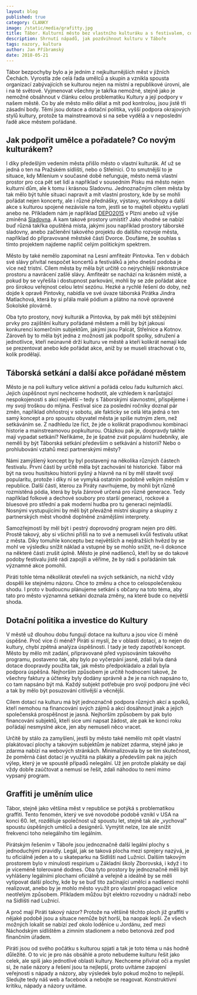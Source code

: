 ```yaml
---
layout: blog
published: true
category: CLANKY
image: /static/media/grafitty.jpg
title: Tábor. Kulturní město bez vlastního kulturáku a s festivalem, co stojí na místě
description: Shrnutí nápadů, jak pozdvihnout kulturu v Táboře
tags: nazory, kultura
author: Jan Příbramský
date: 2018-05-21
---
```


Tábor bezpochyby bylo a je jedním z nejkulturnějších měst v jižních Čechách.
Vyrostla zde celá řada umělců a skupin a vznikla spousta organizací zabývajících se kulturou nejen na místní a republikové úrovni, ale i na té světové.
Vyjmenovat všechny je takřka nemožné, stejně jako je nemožné obsáhnout v článku celou problematiku Kultury a její podpory v našem městě.
Co by ale město mělo dělat a mít pod kontrolou, jsou jistě tři zásadní body.
Těmi jsou dotace a dotační politika, vyšší podpora okrajových stylů kultury, protože ta mainstreamová si na sebe vydělá a v neposlední řadě akce městem pořádané.

## Jak podpořit umělce a pořadatele? Co novým kulturákem?

I díky předešlým vedením města přišlo město o vlastní kulturák.
Ať už se jedná o ten na Pražském sídlišti, nebo o Střelnici.
O to smutnější to je situace, kdy Milenium v současné době nefunguje, město nemá vlastní prostor pro cca pět set lidí a například v sousedním Písku má město nejen kulturní dům, ale k tomu i krásnou Sladovnu.
Jednoznačným cílem města by tak mělo být tuhle situaci napravit a mít vlastní prostory, kde by se mohli pořádat nejen koncerty, ale i různé přednášky, výstavy, workshopy a další akce s kulturou spojené nezávisle na tom, jestli se to majiteli objektu vyplatí anebo ne.
Příkladem nám je například [DEPO2015](https://www.depo2015.cz/) v Plzni anebo už výše zmíněná [Sladovna](http://www.sladovna.cz/).
A kam takové prostory umístit?
Jako vhodné se nabízí buď různá takřka opuštěná místa, jakými jsou například prostory táborské sladovny, anebo začlenění takového projektu do dalšího rozvoje města, například do připravované městské části Dvorce.
Doufáme, že souhlas s tímto projektem najdeme napříč celým politickým spektrem.

Město by také nemělo zapomínat na Lesní amfiteátr Pintovka.
Ten v dobách své slávy přivítal nespočet koncertů a festiválků a jeho dnešní podoba je více než tristní.
Cílem města by měla být určitě co nejrychlejší rekonstrukce prostoru a navrácení zašlé slávy.
Amfiteátr se nachází na krásném místě, a pokud by se vyřešila i dostupnost parkování, mohli by se zde pořádat akce pro širokou veřejnost celou letní sezónu.
Hezké a rychlé řešení do doby, než dojde k opravě Pintovky, nabídla ve své úvaze táborská Pirátka Jindra Matlachová, která by si přála malé pódium a plátno na nově opravené Sokolské plovárně.

Oba tyto prostory, nový kulturák a Pintovka, by pak měli být stěžejními prvky pro zajištění kultury pořádané městem a měli by být jakousi konkurencí komerčním subjektům, jakými jsou Palcát, Střelnice a Kotnov.
Zároveň by to měla být jedna z možností jak podpořit spolky, sdružení a jednotlivce, kteří neúnavně drží kulturu ve městě a kteří kolikrát nemají kde se prezentovat anebo kde pořádat akce, aniž by se museli strachovat o to, kolik prodělají.

## Táborská setkání a další akce pořádané městem

Město je na poli kultury velice aktivní a pořádá celou řadu kulturních akcí.
Jejich úspěšnost nyní nechceme hodnotit, ale vzhledem k narůstající nespokojenosti s akcí největší – tedy s Táborskými slavnostmi, přispějeme i my svojí troškou do mlýna.
Festival sice za poslední ročníky doznal pár změn, například ohňostroj v sobotu, ale fakticky se celá léta jedná o ten samý koncept a pro spoustu obyvatel města je spíše nutným zlem, než setkáváním se.
Z nadhledu lze říct, že jde o kolikrát prapodivnou kombinaci historie a mainstreamovou popkulturou. Otázkou pak je, doopravdy takhle mají vypadat setkání?
Neříkáme, že je špatné zvát populární hudebníky, ale neměli by být Táborská setkání především o setkávání a historii? Nebo o prohlubování vztahů mezi partnerskými městy?

Námi zamýšlený koncept by byl postavený na několika různých částech festivalu.
První částí by určitě měla být zachování té historické.
Tábor má být na svou husitskou historii pyšný a hlavně na ní by měl stavět svojí popularitu, protože i díky ní se vymyká ostatním podobně velkým městům v republice.
Další částí, kterou za Piráty navrhujeme, by mohli být různě rozmístěná pódia, která by byla žánrově určená pro různé generace.
Tedy například folkové a dechové soubory pro starší generaci, rockové a bluesové pro střední a pak moderní hudba pro tu generaci nejmladší.
Nosnými vystupujícími by měli být převážně místní skupiny a skupiny z partnerských měst vhodně doplněné známějšími interprety.

Samozřejmostí by měl být i pestrý doprovodný program nejen pro děti.
Prostě takový, aby si všichni přišli na to své a nemuseli kvůli festivalu utíkat z města.
Díky tomuhle konceptu bez největších a nejdražších hvězd by se mohl ve výsledku snížit náklad a vstupné by se mohlo snížit, ne-li dokonce na některé části zrušit úplně.
Město je plné nadšenců, kteří by se do takové podoby festivalu jistě rádi zapojili a věříme, že by rádi s pořádáním tak významné akce pomohli.

Piráti tohle téma několikrát otevřeli na svých setkáních, na nichž vždy dospěli ke stejnému názoru.
Chce to změnu a chce to celospolečenskou shodu.
I proto v budoucnu plánujeme setkání s občany na toto téma, aby tato pro město významná setkání doznala změny, na které bude co největší shoda.

## Dotační politika a investice do Kultury

V městě už dlouhou dobu fungují dotace na kulturu a jsou více či méně úspěšné.
Proč více či méně?
Piráti si myslí, že v oblasti dotací, a to nejen do kultury, chybí zpětná analýza úspěšnosti.
I tady je tedy zapotřebí koncept.
Město by mělo mít zadání, připravované před vypisováním takového programu, postaveno tak, aby bylo po vyčerpání jasné, zdali byla daná dotace doopravdy použita tak, jak město předpokládalo a zdali byla podpora úspěšná.
Nejhorším způsobem je určitě hodnocení takové, že všechny faktury a účtenky byly dodány správně a že je na nich napsáno to, co tam napsáno být má.
Každý subjekt potřebuje pro svojí podporu jiné věci a tak by mělo být posuzování citlivější a věcnější.

Cílem dotací na kulturu má být jednoznačně podpora různých akcí a spolků, kteří nemohou na financování svých zájmů a akcí dosáhnout jinak a jejich společenská prospěšnost je jasná.
Nejhorším způsobem by pak bylo financování subjektů, kteří sice umí napsat žádost, ale pak ke konci roku pořádají nesmyslné akce, jen aby nemuseli něco vracet.

Určitě by stálo za zamyšlení, jestli by město také nemělo mít opět vlastní plakátovací plochy a takovým subjektům je nabízet zdarma, stejně jako je zdarma nabízí na webových stránkách. Minimalizovala by se tím skutečnost, že poměrná část dotací je využitá na plakáty a především pak na jejich výlep, který je ve spoustě případů nelegální. Už jen protože plakáty se dají vždy dobře zaúčtovat a nemusí se řešit, zdali náhodou to není mimo vypsaný program.

## Graffiti je uměním ulice

Tábor, stejně jako většina měst v republice se potýká s problematikou graffiti.
Tento fenomén, který ve své novodobé podobě vznikl v USA na konci 60. let, rozděluje společnost už spoustu let, stejně tak ale „vychoval“ spoustu úspěšných umělců a designérů.
Vymýtit nelze, lze ale snížit frekvenci toho nelegálního tím legálním.

Pirátským řešením v Táboře jsou jednoznačně další legální plochy s jednoduchými pravidly.
Legál, jak se taková plocha mezi sprejery nazývá, je tu oficiálně jeden a to u skateparku na Sídlišti nad Lužnicí.
Dalším takovým prostorem bylo v minulosti respirium u Základní školy Zborovská, i když i to je víceméně tolerované dodnes.
Oba tyto prostory by jednoznačně měli být vyhlášeny legálními plochami oficiálně a veřejně a ideálně by se měli vytipovat další plochy, kde by se buď tito začínající umělci a nadšenci mohli realizovat, anebo by je mohlo město využít pro vlastní propagaci velice neotřelým způsobem.
Příkladem můžou být elektro rozvodny u nádraží nebo na Sídlišti nad Lužnicí.

A proč mají Piráti takový názor?
Protože na většině těchto ploch již graffiti v nějaké podobě jsou a situace nemůže být horší, ba naopak lepší.
Ze všech možných lokalit se nabízí zeď okolo loděnice u Jordánu, zeď mezi Náchodským sídlištěm a zimním stadionem a nebo betonová zeď pod finančním úřadem.  

Piráti jsou od svého počátku s kulturou spjati a tak je toto téma u nás hodně důležité.
O to víc je pro nás obsáhlé a proto nebudeme kulturu řešit jako celek, ale spíš jako jednotlivé oblasti kultury.
Nechceme přivírat oči a myslet si, že naše názory a řešení jsou ta nejlepší, proto uvítáme zapojení veřejnosti s nápady a názory, aby výsledek bylo pokud možno to nejlepší.
Sledujte tedy náš web a facebook a nebojte se reagovat.
Konstruktivní kritiku, nápady a názory uvítáme.
